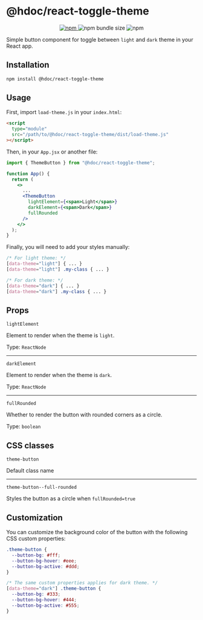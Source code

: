 # @hdoc/react-toggle-theme

<p align="center">
  <a href="https://www.npmjs.com/package/@hdoc/react-toggle-theme">
    <img alt="npm" src="https://img.shields.io/npm/v/%40hdoc%2Freact-toggle-theme">
  </a>
  <img alt="npm bundle size" src="https://img.shields.io/bundlephobia/minzip/%40hdoc%2Freact-toggle-theme">
  <img alt="npm" src="https://img.shields.io/npm/dm/%40hdoc%2Freact-toggle-theme">
</p>

Simple button component for toggle between `light` and `dark` theme in your React app.

## Installation

```bash
npm install @hdoc/react-toggle-theme
```

## Usage

First, import `load-theme.js` in your `index.html`:

```html
<script
  type="module"
  src="/path/to/@hdoc/react-toggle-theme/dist/load-theme.js"
></script>
```

Then, in your `App.jsx` or another file:

```jsx
import { ThemeButton } from "@hdoc/react-toggle-theme";

function App() {
  return (
    <>
      ...
      <ThemeButton
        lightElement={<span>Light</span>}
        darkElement={<span>Dark</span>}
        fullRounded
      />
    </>
  );
}
```

Finally, you will need to add your styles manually:

```css
/* For light theme: */
[data-theme="light"] { ... }
[data-theme="light"] .my-class { ... }

/* For dark theme: */
[data-theme="dark"] { ... }
[data-theme="dark"] .my-class { ... }
```

## Props

`lightElement`

Element to render when the theme is `light`.

Type: `ReactNode`

---

`darkElement`

Element to render when the theme is `dark`.

Type: `ReactNode`

---

`fullRounded`

Whether to render the button with rounded corners as a circle.

Type: `boolean`

## CSS classes

`theme-button`

Default class name

---

`theme-button--full-rounded`

Styles the button as a circle when `fullRounded=true`

## Customization

You can customize the background color of the button with the following CSS custom properties:

```css
.theme-button {
  --button-bg: #fff;
  --button-bg-hover: #eee;
  --button-bg-active: #ddd;
}

/* The same custom properties applies for dark theme. */
[data-theme="dark"] .theme-button {
  --button-bg: #333;
  --button-bg-hover: #444;
  --button-bg-active: #555;
}
```
